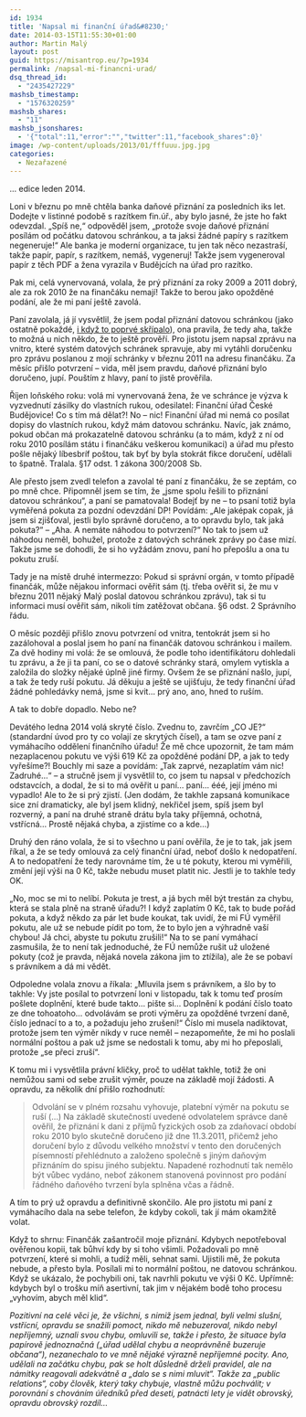 ```yaml
---
id: 1934
title: 'Napsal mi finanční úřad&#8230;'
date: 2014-03-15T11:55:30+01:00
author: Martin Malý
layout: post
guid: https://misantrop.eu/?p=1934
permalink: /napsal-mi-financni-urad/
dsq_thread_id:
  - "2435427229"
mashsb_timestamp:
  - "1576320259"
mashsb_shares:
  - "11"
mashsb_jsonshares:
  - '{"total":11,"error":"","twitter":11,"facebook_shares":0}'
image: /wp-content/uploads/2013/01/fffuuu.jpg.jpg
categories:
  - Nezařazené
---
```

&#8230; edice leden 2014.

<!--more-->

Loni v březnu po mně chtěla banka daňové přiznání za posledních iks let. Dodejte v listinné podobě s razítkem fin.úř., aby bylo jasné, že jste ho fakt odevzdal. &#8222;Spíš ne,&#8220; odpověděl jsem, &#8222;protože svoje daňové přiznání posílám od počátku datovou schránkou, a ta jaksi žádné papíry s razítkem negeneruje!&#8220; Ale banka je moderní organizace, tu jen tak něco nezastraší, takže papír, papír, s razítkem, nemáš, vygeneruj! Takže jsem vygeneroval papír z těch PDF a žena vyrazila v Budějcích na úřad pro razítko.

Pak mi, celá vynervovaná, volala, že prý přiznání za roky 2009 a 2011 dobrý, ale za rok 2010 že na finančáku nemají! Takže to berou jako opožděné podání, ale že mi paní ještě zavolá.

Paní zavolala, já jí vysvětlil, že jsem podal přiznání datovou schránkou (jako ostatně pokaždé, [i když to poprvé skřípalo](https://www.lupa.cz/clanky/datova-schranka-kontra-urednik/)), ona pravila, že tedy aha, takže to možná u nich někdo, že to ještě prověří. Pro jistotu jsem napsal zprávu na vnitro, které systém datových schránek spravuje, aby mi vytáhli doručenku pro zprávu poslanou z mojí schránky v březnu 2011 na adresu finančáku. Za měsíc přišlo potvrzení &#8211; vida, měl jsem pravdu, daňové přiznání bylo doručeno, jupí. Pouštím z hlavy, paní to jistě prověřila.

Říjen loňského roku: volá mi vynervovaná žena, že ve schránce je výzva k vyzvednutí zásilky do vlastních rukou, odesilatel: Finanční úřad České Budějovice! Co s tím má dělat?! No &#8211; nic! Finanční úřad mi nemá co posílat dopisy do vlastních rukou, když mám datovou schránku. Navíc, jak známo, pokud občan má prokazatelně datovou schránku (a to mám, když z ní od roku 2010 posílám státu i finančáku veškerou komunikaci) a úřad mu přesto pošle nějaký líbesbríf poštou, tak byť by byla stokrát fikce doručení, udělali to špatně. Tralala. §17 odst. 1 zákona 300/2008 Sb.

Ale přesto jsem zvedl telefon a zavolal té paní z finančáku, že se zeptám, co po mně chce. Připomněl jsem se tím, že &#8222;jsme spolu řešili to přiznání datovou schránkou&#8220;, a paní se pamatovala! Bodejť by ne &#8211; to psaní totiž byla vyměřená pokuta za pozdní odevzdání DP! Povídám: &#8222;Ale jaképak copak, já jsem si zjišťoval, jestli bylo správně doručeno, a to opravdu bylo, tak jaká pokuta?&#8220; &#8211; &#8222;Aha. A nemáte náhodou to potvrzení?&#8220; No tak to jsem už náhodou neměl, bohužel, protože z datových schránek zprávy po čase mizí. Takže jsme se dohodli, že si ho vyžádám znovu, paní ho přepošlu a ona tu pokutu zruší.

Tady je na místě druhé intermezzo: Pokud si správní orgán, v tomto případě finančák, může nějakou informaci ověřit sám (tj. třeba ověřit si, že mu v březnu 2011 nějaký Malý poslal datovou schránkou zprávu), tak si tu informaci musí ověřit sám, nikoli tím zatěžovat občana. §6 odst. 2 Správního řádu.

O měsíc později přišlo znovu potvrzení od vnitra, tentokrát jsem si ho zazálohoval a poslal jsem ho paní na finančák datovou schránkou i mailem. Za dvě hodiny mi volá: že se omlouvá, že podle toho identifikátoru dohledali tu zprávu, a že ji ta paní, co se o datové schránky stará, omylem vytiskla a založila do složky nějaké úplně jiné firmy. Ovšem že se přiznání našlo, jupí, a tak že tedy ruší pokutu. Já děkuju a ještě se ujišťuju, že tedy finanční úřad žádné pohledávky nemá, jsme si kvit&#8230; prý ano, ano, hned to ruším.

A tak to dobře dopadlo. Nebo ne?

Devátého ledna 2014 volá skryté číslo. Zvednu to, zavrčím &#8222;CO JE?&#8220; (standardní úvod pro ty co volají ze skrytých čísel), a tam se ozve paní z vymáhacího oddělení finančního úřadu! Že mě chce upozornit, že tam mám nezaplacenou pokutu ve výši 619 Kč za opožděné podání DP, a jak to tedy vyřešíme?! Bouchly mi saze a povídám: &#8222;Tak zaprvé, nezaplatím vám nic! Zadruhé&#8230;&#8220; &#8211; a stručně jsem jí vysvětlil to, co jsem tu napsal v předchozích odstavcích, a dodal, že si to má ověřit u paní&#8230; paní&#8230; ééé, její jméno mi vypadlo! Ale to že si prý zjistí. (Jen dodám, že takhle zapsaná komunikace sice zní dramaticky, ale byl jsem klidný, nekřičel jsem, spíš jsem byl rozverný, a paní na druhé straně drátu byla taky příjemná, ochotná, vstřícná&#8230; Prostě nějaká chyba, a zjistíme co a kde&#8230;)

Druhý den ráno volala, že si to všechno u paní ověřila, že je to tak, jak jsem říkal, a že se tedy omlouvá za celý finanční úřad, neboť došlo k nedopatření. A to nedopatření že tedy narovnáme tím, že u té pokuty, kterou mi vyměřili, změní její výši na 0 Kč, takže nebudu muset platit nic. Jestli je to takhle tedy OK.

&#8222;No, moc se mi to nelíbí. Pokuta je trest, a já bych měl být trestán za chybu, která se stala plně na straně úřadu?! I když zaplatím 0 Kč, tak to bude pořád pokuta, a když někdo za pár let bude koukat, tak uvidí, že mi FÚ vyměřil pokutu, ale už se nebude pídit po tom, že to bylo jen a výhradně vaší chybou! Já chci, abyste tu pokutu zrušili!&#8220; Na to se paní vymáhací zasmušila, že to není tak jednoduché, že FÚ nemůže rušit už uložené pokuty (což je pravda, nějaká novela zákona jim to ztížila), ale že se pobaví s právníkem a dá mi vědět.

Odpoledne volala znovu a říkala: &#8222;Mluvila jsem s právníkem, a šlo by to takhle: Vy jste posílal to potvrzení loni v listopadu, tak k tomu teď prosím pošlete doplnění, které bude takto&#8230; pište si&#8230; Doplnění k podání číslo toato ze dne tohoatoho&#8230; odvolávám se proti výměru za opožděné tvrzení daně, číslo jednací to a to, a požaduju jeho zrušení!&#8220; Číslo mi musela nadiktovat, protože jsem ten výměr nikdy v ruce neměl &#8211; nezapomeňte, že mi ho poslali normální poštou a pak už jsme se nedostali k tomu, aby mi ho přeposlali, protože &#8222;se přeci zruší&#8220;.

K tomu mi i vysvětlila právní kličky, proč to udělat takhle, totiž že oni nemůžou sami od sebe zrušit výměr, pouze na základě mojí žádosti. A opravdu, za několik dní přišlo rozhodnutí:

> Odvolání se v plném rozsahu vyhovuje, platební výměr na pokutu se ruší (&#8230;) Na základě skutečností uvedené odvolatelem správce daně ověřil, že přiznání k dani z příjmů fyzických osob za zdaňovací období roku 2010 bylo skutečně doručeno již dne 11.3.2011, přičemž jeho doručení bylo z důvodu velkého množství v tento den doručených písemností přehlédnuto a založeno společně s jiným daňovým přiznáním do spisu jiného subjektu. Napadené rozhodnutí tak nemělo být vůbec vydáno, neboť zákonem stanovená povinnost pro podání řádného daňového tvrzení byla splněna včas a řádně.

A tím to prý už opravdu a definitivně skončilo. Ale pro jistotu mi paní z vymáhacího dala na sebe telefon, že kdyby cokoli, tak jí mám okamžitě volat.

Když to shrnu: Finančák zašantročil moje přiznání. Kdybych nepotřeboval ověřenou kopii, tak bůhví kdy by si toho všimli. Požadovali po mně potvrzení, které si mohli, a tudíž měli, sehnat sami. Ujistili mě, že pokuta nebude, a přesto byla. Posílali mi to normální poštou, ne datovou schránkou. Když se ukázalo, že pochybili oni, tak navrhli pokutu ve výši 0 Kč. Upřímně: kdybych byl o trošku míň asertivní, tak jim v nějakém bodě toho procesu &#8222;vyhovím, abych měl klid&#8220;.

_Pozitivní na celé věci je, že všichni, s nimiž jsem jednal, byli velmi slušní, vstřícní, opravdu se snažili pomoct, nikdo mě nebuzeroval, nikdo nebyl nepříjemný, uznali svou chybu, omluvili se, takže i přesto, že situace byla papírově jednoznačná (&#8222;úřad udělal chybu a neoprávněně buzeruje občana&#8220;), nezanechalo to ve mně nějaké výrazně nepříjemné pocity. Ano, udělali na začátku chybu, pak se holt důsledně drželi pravidel, ale na námitky reagovali adekvátně a &#8222;dalo se s nimi mluvit&#8220;. Takže za &#8222;public relations&#8220;, coby člověk, který taky chybuje, vlastně můžu pochválit; v porovnání s chováním úředníků před deseti, patnácti lety je vidět obrovský, opravdu obrovský rozdíl&#8230;_
